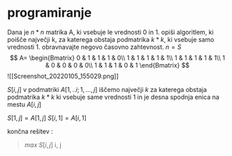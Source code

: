 # programiranje
Dana je $n*n$ matrika A, ki vsebuje le vrednosti 0 in 1. opiši algoritlem, ki poišče največji k, za katerega obstaja podmatrika $k*k$, ki vsebuje samo vrednosti 1. obravnavajte negovo časovno zahtevnost.
$n=S$
$$
A=
\begin{Bmatrix}
0 & 1 & 1 & 1 & 0\\
1 & 1 & 1 & 1 & 1\\
1 & 1 & 1 & 1 & 1\\
1 & 0 & 0 & 0 & 0\\
1 & 1 & 1 & 0 & 1
\end{Bmatrix}
$$
![[Screenshot_20220105_155029.png]]

$S[i,j]$ v podmatriki $A[1,..i;1,...,j]$ iščemo največji $k$ za katerega obstaja podmatrika $k*k$ ki vsebuje same vrednosti 1 in je desna spodnja enica na mestu $A[i,j]$ 

$S[1,j]=A[1,j]$
$S[i,1]=A[i,1]$

končna rešitev :
> $max\ S[i,j]$
> i, j